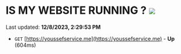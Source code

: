 # IS MY WEBSITE RUNNING ? [![](https://img.shields.io/static/v1?label=Sponsor&message=%E2%9D%A4&logo=GitHub&color=%23fe8e86)](https://github.com/sponsors/<username>)

Last updated: **12/8/2023, 2:29:53 PM**

- `GET` [https://youssefservice.me](https://youssefservice.me) - **Up** (604ms)
